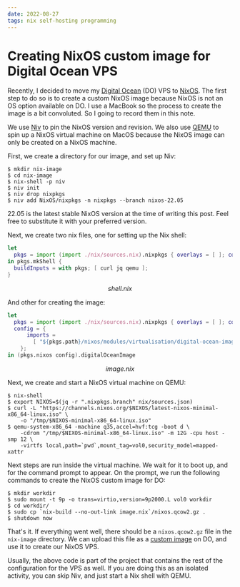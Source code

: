 ```yaml
---
date: 2022-08-27
tags: nix self-hosting programming
---
```


# Creating NixOS custom image for Digital Ocean VPS

Recently, I decided to move my [Digital Ocean](https://www.digitalocean.com/) (DO) VPS to [NixOS](https://nixos.org/).
The first step to do so is to create a custom NixOS image because NixOS is not an OS option available
on DO. I use a MacBook so the process to create the image is a bit convoluted. So I going to record
them in this note.

We use [Niv](https://github.com/nmattia/niv) to pin the NixOS version and revision. We also use
[QEMU](https://www.qemu.org/) to spin up a NixOS virtual machine on MacOS because the NixOS image can
only be created on a NixOS machine.

First, we create a directory for our image, and set up Niv:

```shell
$ mkdir nix-image
$ cd nix-image
$ nix-shell -p niv
$ niv init
$ niv drop nixpkgs
$ niv add NixOS/nixpkgs -n nixpkgs --branch nixos-22.05
```

22.05 is the latest stable NixOS version at the time of writing this post. Feel free to substitute it with your
preferred version.

Next, we create two nix files, one for setting up the Nix shell:

```nix
let
  pkgs = import (import ./nix/sources.nix).nixpkgs { overlays = [ ]; config = { }; };
in pkgs.mkShell {
  buildInputs = with pkgs; [ curl jq qemu ];
}
```
<center><em>shell.nix</em></center>

And other for creating the image:

```nix
let
  pkgs = import (import ./nix/sources.nix).nixpkgs { overlays = [ ]; config = { }; };
  config = {
      imports =
        [ "${pkgs.path}/nixos/modules/virtualisation/digital-ocean-image.nix" ];
    };
in (pkgs.nixos config).digitalOceanImage
```

<center><em>image.nix</em></center>

Next, we create and start a NixOS virtual machine on QEMU:

```shell
$ nix-shell
$ export NIXOS=$(jq -r ".nixpkgs.branch" nix/sources.json)
$ curl -L "https://channels.nixos.org/$NIXOS/latest-nixos-minimal-x86_64-linux.iso" \
    -o "/tmp/$NIXOS-minimal-x86_64-linux.iso"
$ qemu-system-x86_64 -machine q35,accel=hvf:tcg -boot d \
    -cdrom "/tmp/$NIXOS-minimal-x86_64-linux.iso" -m 12G -cpu host -smp 12 \
    -virtfs local,path=`pwd`,mount_tag=vol0,security_model=mapped-xattr
```

Next steps are run inside the virtual machine. We wait for it to boot up, and for the command prompt
to appear. On the prompt, we run the following commands to create the NixOS custom image for
DO:

```shell
$ mkdir workdir
$ sudo mount -t 9p -o trans=virtio,version=9p2000.L vol0 workdir
$ cd workdir/
$ sudo cp `nix-build --no-out-link image.nix`/nixos.qcow2.gz .
$ shutdown now
```

That's it. If everything went well, there should be a `nixos.qcow2.gz` file in the `nix-image` directory.
We can upload this file as a [custom image](https://cloud.digitalocean.com/images/custom_images) on DO,
and use it to create our NixOS VPS.

Usually, the above code is part of the project that contains the rest of the configuration for the VPS as well.
If you are doing this as an isolated activity, you can skip Niv, and just start a Nix shell with QEMU.
